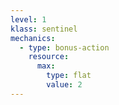 ```yaml
---
level: 1
klass: sentinel
mechanics:
  - type: bonus-action
    resource:
      max:
        type: flat
        value: 2
---
```

